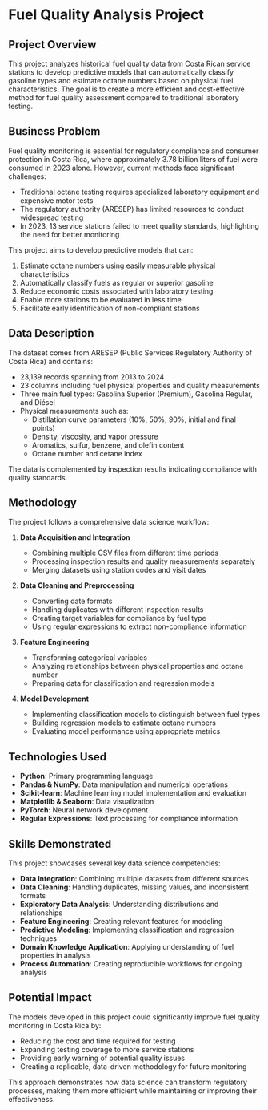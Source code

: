 # Fuel Quality Analysis Project

## Project Overview
This project analyzes historical fuel quality data from Costa Rican service stations to develop predictive models that can automatically classify gasoline types and estimate octane numbers based on physical fuel characteristics. The goal is to create a more efficient and cost-effective method for fuel quality assessment compared to traditional laboratory testing.

## Business Problem

Fuel quality monitoring is essential for regulatory compliance and consumer protection in Costa Rica, where approximately 3.78 billion liters of fuel were consumed in 2023 alone. However, current methods face significant challenges:

- Traditional octane testing requires specialized laboratory equipment and expensive motor tests
- The regulatory authority (ARESEP) has limited resources to conduct widespread testing
- In 2023, 13 service stations failed to meet quality standards, highlighting the need for better monitoring

This project aims to develop predictive models that can:
1. Estimate octane numbers using easily measurable physical characteristics
2. Automatically classify fuels as regular or superior gasoline
3. Reduce economic costs associated with laboratory testing
4. Enable more stations to be evaluated in less time
5. Facilitate early identification of non-compliant stations

## Data Description

The dataset comes from ARESEP (Public Services Regulatory Authority of Costa Rica) and contains:
- 23,139 records spanning from 2013 to 2024
- 23 columns including fuel physical properties and quality measurements
- Three main fuel types: Gasolina Superior (Premium), Gasolina Regular, and Diésel
- Physical measurements such as:
  - Distillation curve parameters (10%, 50%, 90%, initial and final points)
  - Density, viscosity, and vapor pressure
  - Aromatics, sulfur, benzene, and olefin content
  - Octane number and cetane index

The data is complemented by inspection results indicating compliance with quality standards.

## Methodology

The project follows a comprehensive data science workflow:

1. **Data Acquisition and Integration**
   - Combining multiple CSV files from different time periods
   - Processing inspection results and quality measurements separately
   - Merging datasets using station codes and visit dates

2. **Data Cleaning and Preprocessing**
   - Converting date formats
   - Handling duplicates with different inspection results
   - Creating target variables for compliance by fuel type
   - Using regular expressions to extract non-compliance information

3. **Feature Engineering**
   - Transforming categorical variables
   - Analyzing relationships between physical properties and octane number
   - Preparing data for classification and regression models

4. **Model Development**
   - Implementing classification models to distinguish between fuel types
   - Building regression models to estimate octane numbers
   - Evaluating model performance using appropriate metrics

## Technologies Used

- **Python**: Primary programming language
- **Pandas & NumPy**: Data manipulation and numerical operations
- **Scikit-learn**: Machine learning model implementation and evaluation
- **Matplotlib & Seaborn**: Data visualization
- **PyTorch**: Neural network development
- **Regular Expressions**: Text processing for compliance information

## Skills Demonstrated

This project showcases several key data science competencies:

- **Data Integration**: Combining multiple datasets from different sources
- **Data Cleaning**: Handling duplicates, missing values, and inconsistent formats
- **Exploratory Data Analysis**: Understanding distributions and relationships
- **Feature Engineering**: Creating relevant features for modeling
- **Predictive Modeling**: Implementing classification and regression techniques
- **Domain Knowledge Application**: Applying understanding of fuel properties in analysis
- **Process Automation**: Creating reproducible workflows for ongoing analysis

## Potential Impact

The models developed in this project could significantly improve fuel quality monitoring in Costa Rica by:
- Reducing the cost and time required for testing
- Expanding testing coverage to more service stations
- Providing early warning of potential quality issues
- Creating a replicable, data-driven methodology for future monitoring

This approach demonstrates how data science can transform regulatory processes, making them more efficient while maintaining or improving their effectiveness.
